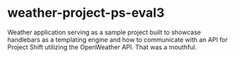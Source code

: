 # weather-project-ps-eval3
Weather application serving as a sample project built to showcase handlebars as a templating engine and how to communicate with an API for Project Shift utilizing the OpenWeather API. That was a mouthful. 
